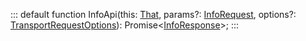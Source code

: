 :::
default function InfoApi(this: [That](./That.md), params?: [InfoRequest](./InfoRequest.md), options?: [TransportRequestOptions](./TransportRequestOptions.md)): Promise<[InfoResponse](./InfoResponse.md)>;
:::
